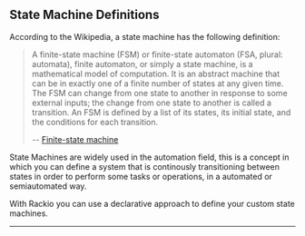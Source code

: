 ## State Machine Definitions

According to the Wikipedia, a state machine has the following definition:

> A finite-state machine (FSM) or finite-state automaton (FSA, plural: automata), finite automaton, or simply a state machine, is a mathematical model of computation. It is an abstract machine that can be in exactly one of a finite number of states at any given time. The FSM can change from one state to another in response to some external inputs; the change from one state to another is called a transition. An FSM is defined by a list of its states, its initial state, and the conditions for each transition. 
>
> -- [Finite-state machine](https://en.wikipedia.org/wiki/Finite-state_machine)

State Machines are widely used in the automation field, this is a concept in which you can define a system that is continously transitioning between states in order to perform some tasks or operations, in a automated or semiautomated way.

With Rackio you can use a declarative approach to define your custom state machines.

---